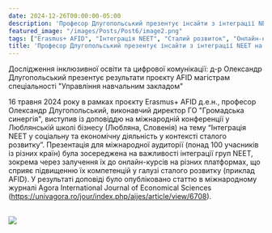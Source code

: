 ```yaml
---
date: 2024-12-26T00:00:00-05:00
description: 'Професор Длугопольський презентує інсайти з інтеграції NEET на конференції в Любляні'
featured_image: "/images/Posts/Post6/image2.png"
tags: ["Erasmus+ AFID", "Інтеграція NEET", "Сталий розвиток", "Онлайн-навчання", "Громадська синергія", "Люблянська школа бізнесу", "Міжнародна конференція", "Журнал Agora"]
title: 'Професор Длугопольський презентує інсайти з інтеграції NEET на конференції в Любляні'
---
```


Дослідження інклюзивної освіти та цифрової комунікації: д-р Олександр Длугопольський презентує результати проєкту AFID магістрам спеціальності "Управління навчальним закладом"

16 травня 2024 року в рамках проєкту Erasmus+ AFID д.е.н., професор Олександр Длугопольський, виконавчий директор ГО "Громадська синергія", виступив із доповіддю на міжнародній конференції у Люблянській школі бізнесу (Любляна, Словенія) на тему “Інтеграція NEET у соціальну та економічну діяльність у контексті сталого розвитку”. Презентація для міжнародної аудиторії (понад 100 учасників із різних країн) була зосереджена на важливості інтеграції груп NEET, зокрема через залучення їх до онлайн-курсів на різних платформах, що сприяє підвищенню їх компетенцій у галузі сталого розвитку (приклад AFID). У результаті доповіді було опубліковано статтю в міжнародному журналі Agora International Journal of Economical Sciences (https://univagora.ro/jour/index.php/aijes/article/view/6708).  
<br/>

<img src="/images/Posts/Post6/image1.png"/>
